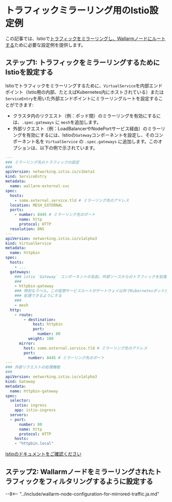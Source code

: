# トラフィックミラーリング用のIstio設定例

この記事では、Istioで[トラフィックをミラーリングし、Wallarmノードにルートする](overview.ja.md)ために必要な設定例を提供します。

## ステップ1: トラフィックをミラーリングするためにIstioを設定する

Istioでトラフィックをミラーリングするために、`VirtualService`を内部エンドポイント（Istio用の内部、たとえばKubernetes内にホストされている）または`ServiceEntry`を用いた外部エンドポイントにミラーリングルートを設定することができます:

* クラスタ内のリクエスト（例：ポッド間）のミラーリングを有効にするには、`.spec.gateways` に `mesh`を追加します。
* 外部リクエスト（例：LoadBalancerやNodePortサービス経由）のミラーリングを有効にするには、Istioの`Gateway`コンポーネントを設定し、そのコンポーネント名を `VirtualService` の `.spec.gateways` に追加します。このオプションは、以下の例で示されています。

```yaml
---
### ミラーリング先のトラフィックの設定
###
apiVersion: networking.istio.io/v1beta1
kind: ServiceEntry
metadata:
  name: wallarm-external-svc
spec:
  hosts:
    - some.external.service.tld # ミラーリング先のアドレス
  location: MESH_EXTERNAL
  ports:
    - number: 8445 # ミラーリング先のポート
      name: http
      protocol: HTTP
  resolution: DNS
---
apiVersion: networking.istio.io/v1alpha3
kind: VirtualService
metadata:
  name: httpbin
spec:
  hosts:
    - ...
  gateways:
    ### istio `Gateway` コンポーネントの名前。外部ソースからのトラフィックを処理するために必要です
    ###
    - httpbin-gateway
    ### 特別なラベル。この仮想サービスルートがゲートウェイ以外でKubernetesポッドからのリクエストを
    ### 処理できるようにする
    ###
    - mesh
  http:
    - route:
        - destination:
            host: httpbin
            port:
              number: 80
          weight: 100
      mirror:
        host: some.external.service.tld # ミラーリング先のアドレス
        port:
          number: 8445 # ミラーリング先のポート
---
### 外部リクエストの処理機能
###
apiVersion: networking.istio.io/v1alpha3
kind: Gateway
metadata:
  name: httpbin-gateway
spec:
  selector:
    istio: ingress
    app: istio-ingress
  servers:
  - port:
      number: 80
      name: http
      protocol: HTTP
    hosts:
    - "httpbin.local"
```

[Istioのドキュメントをご確認ください](https://istio.io/latest/docs/tasks/traffic-management/mirroring/)

## ステップ2: Wallarmノードをミラーリングされたトラフィックをフィルタリングするように設定する

--8<-- "../include/wallarm-node-configuration-for-mirrored-traffic.ja.md"